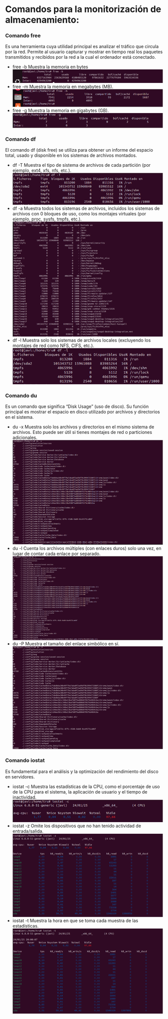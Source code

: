 # Comandos para la monitorización de almacenamiento:
### Comando free
Es una herramienta cuya utilidad principal es analizar el tráfico que circula por la red. 
Permite al usuario capturar y mostrar en tiempo real los paquetes transmitidos y recibidos por la red a la cual el ordenador está conectado.
- free -b  Muestra la memoria en bytes
![free](img/free-b.PNG)
- free -m  Muestra la memoria en megabytes (MB).
![free](img/free-m.PNG)
- free -g  Muestra la memoria en gigabytes (GB).
![free](img/free-g.PNG)

### Comando df
El comando df (disk free) se utiliza para obtener un informe del espacio total, usado y disponible en los sistemas de archivos montados.
- df -T Muestra el tipo de sistema de archivos de cada partición (por ejemplo, ext4, xfs, nfs, etc.).
![ps](img/df-T.PNG)
- df -a Muestra todos los sistemas de archivos, incluidos los sistemas de archivos con 0 bloques de uso, como los montajes virtuales (por ejemplo, proc, sysfs, tmpfs, etc.).
![ps](img/df-a.PNG)
- df -l Muestra solo los sistemas de archivos locales (excluyendo los montajes de red como NFS, CIFS, etc.).
![ps](img/df-l.PNG)

### Comando du
Es un comando que significa “Disk Usage” (uso de disco). Su función principal es mostrar el espacio en disco utilizado por archivos y directorios en el sistema.
- du -x Muestra solo los archivos y directorios en el mismo sistema de archivos. Esto puede ser útil si tienes montajes de red o particiones adicionales.
![ps](img/du-x.PNG)
- du -l Cuenta los archivos múltiples (con enlaces duros) solo una vez, en lugar de contar cada enlace por separado.
![ps](img/du-l.PNG)
- du -P Muestra el tamaño del enlace simbólico en sí.
![ps](img/du-P.PNG)

### Comando iostat
Es fundamental para el análisis y la optimización del rendimiento del disco en servidores.
- iostat -c Muestra las estadísticas de la CPU, como el porcentaje de uso de la CPU para el sistema, la aplicación de usuario y el tiempo de inactividad.
![ps](img/iostat-c.PNG)
- iostat -z Omite los dispositivos que no han tenido actividad de entrada/salida.
![ps](img/iostat-z.PNG)
- iostat -t Muestra la hora en que se toma cada muestra de las estadísticas.
![ps](img/iostat-t.PNG)
